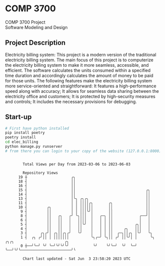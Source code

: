 # COMP 3700
COMP 3700 Project  
Software Modeling and Design
## Project Description
Electricity billing system: This project is a modern version of the traditional electricity billing system. The main focus of this project is to computerize the electricity billing system to make it more seamless, accessible, and efficient. The software calculates the units consumed within a specified time duration and accordingly calculates the amount of money to be paid for those units. The following features make the electricity billing system more service-oriented and straightforward: It features a high-performance speed along with accuracy; It allows for seamless data sharing between the electricity office and customers; It is protected by high-security measures and controls; It includes the necessary provisions for debugging.

## Start-up
```bash
# First have python installed
pip install poetry
poetry install
cd elec_billing
python manage.py runserver
# from there you can login to your copy of the website (127.0.0.1:8000), default creds are admin/admin
```

```

        Total Views per Day from 2023-03-06 to 2023-06-03

        Repository Views
      19 ┼                    ╭╮
      18 ┤                    ││
      16 ┤                    ││
      15 ┤                    ││                                ╭╮
      14 ┤                    ││                                ││
      13 ┤                    │╰╮ ╭╮╭╮                          ││
      11 ┤                    │ │ ││││╭╮       ╭╮               ││
      10 ┤         ╭╮         │ │ ││││││       ││               ││
       9 ┤         ││         │ │ │││╰╯│       ││               ││
       8 ┤         ││   ╭╮   ╭╯ ╰╮│││  │   ╭─╮ ││            ╭──╯│
       6 ┤         ││   ││   │   ││││  │   │ │ ││            │   │
       5 ┤         ││   ││   │   ││╰╯  │   │ │ ││          ╭╮│   │
       4 ┤         ││   ││   │   ││    │   │ │ ││     ╭╮   │││   │
       3 ┤      ╭╮╭╯│ ╭╮││╭╮╭╯   ╰╯    │   │ │ ││  ╭─╮││╭╮ │╰╯   ╰╮
       1 ┤  ╭╮ ╭╯││ │ │││││││          ╰╮╭─╯ ╰╮││ ╭╯ ││╰╯│ │      ╰╮  ╭╮╭╮                       ╭╮
       0 ┼──╯╰─╯ ╰╯ ╰─╯╰╯╰╯╰╯           ╰╯    ╰╯╰─╯  ╰╯  ╰─╯       ╰──╯╰╯╰───────────────────────╯╰

        Chart last updated - Sat Jun  3 23:58:20 2023 UTC
        
```

